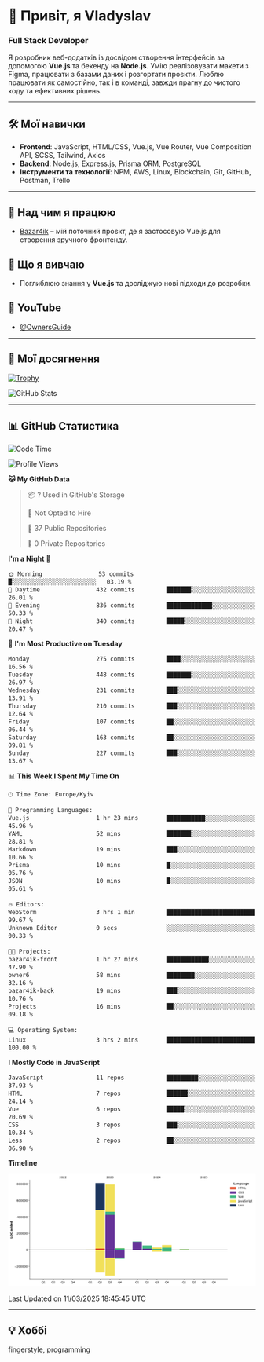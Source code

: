 # 👋 Привіт, я Vladyslav  
### Full Stack Developer  

Я розробник веб-додатків із досвідом створення інтерфейсів за допомогою **Vue.js** та бекенду на **Node.js**. Умію реалізовувати макети з Figma, працювати з базами даних і розгортати проєкти. Люблю працювати як самостійно, так і в команді, завжди прагну до чистого коду та ефективних рішень.

---

## 🛠 Мої навички  
- **Frontend**: JavaScript, HTML/CSS, Vue.js, Vue Router, Vue Composition API, SCSS, Tailwind, Axios  
- **Backend**: Node.js, Express.js, Prisma ORM, PostgreSQL  
- **Інструменти та технології**: NPM, AWS, Linux, Blockchain, Git, GitHub, Postman, Trello  

---

## 🔭 Над чим я працюю  
- [Bazar4ik](https://github.com/owner6/bazar4ik-front) – мій поточний проєкт, де я застосовую Vue.js для створення зручного фронтенду.

## 🌱 Що я вивчаю  
- Поглиблюю знання у **Vue.js** та досліджую нові підходи до розробки.

## 🎥 YouTube  
- [@OwnersGuide](https://www.youtube.com/@OwnersGuide-)
  
---

## 🌟 Мої досягнення  
[![Trophy](https://github-profile-trophy.vercel.app/?username=owner6&theme=default)](https://github.com/ryo-ma/github-profile-trophy)

<div align="left">
  <img src="https://github-readme-stats.vercel.app/api?username=owner6&show_icons=true&theme=default" alt="GitHub Stats"/>
</div>

---

## 📊 GitHub Статистика  
<!--START_SECTION:waka-->
![Code Time](http://img.shields.io/badge/Code%20Time-39%20hrs%2026%20mins-blue)

![Profile Views](http://img.shields.io/badge/Profile%20Views-0-blue)

**🐱 My GitHub Data** 

> 📦 ? Used in GitHub's Storage 
 > 
> 🚫 Not Opted to Hire
 > 
> 📜 37 Public Repositories 
 > 
> 🔑 0 Private Repositories 
 > 
**I'm a Night 🦉** 

```text
🌞 Morning                53 commits          █░░░░░░░░░░░░░░░░░░░░░░░░   03.19 % 
🌆 Daytime                432 commits         ███████░░░░░░░░░░░░░░░░░░   26.01 % 
🌃 Evening                836 commits         █████████████░░░░░░░░░░░░   50.33 % 
🌙 Night                  340 commits         █████░░░░░░░░░░░░░░░░░░░░   20.47 % 
```
📅 **I'm Most Productive on Tuesday** 

```text
Monday                   275 commits         ████░░░░░░░░░░░░░░░░░░░░░   16.56 % 
Tuesday                  448 commits         ███████░░░░░░░░░░░░░░░░░░   26.97 % 
Wednesday                231 commits         ███░░░░░░░░░░░░░░░░░░░░░░   13.91 % 
Thursday                 210 commits         ███░░░░░░░░░░░░░░░░░░░░░░   12.64 % 
Friday                   107 commits         ██░░░░░░░░░░░░░░░░░░░░░░░   06.44 % 
Saturday                 163 commits         ██░░░░░░░░░░░░░░░░░░░░░░░   09.81 % 
Sunday                   227 commits         ███░░░░░░░░░░░░░░░░░░░░░░   13.67 % 
```


📊 **This Week I Spent My Time On** 

```text
🕑︎ Time Zone: Europe/Kyiv

💬 Programming Languages: 
Vue.js                   1 hr 23 mins        ███████████░░░░░░░░░░░░░░   45.96 % 
YAML                     52 mins             ███████░░░░░░░░░░░░░░░░░░   28.81 % 
Markdown                 19 mins             ███░░░░░░░░░░░░░░░░░░░░░░   10.66 % 
Prisma                   10 mins             █░░░░░░░░░░░░░░░░░░░░░░░░   05.76 % 
JSON                     10 mins             █░░░░░░░░░░░░░░░░░░░░░░░░   05.61 % 

🔥 Editors: 
WebStorm                 3 hrs 1 min         █████████████████████████   99.67 % 
Unknown Editor           0 secs              ░░░░░░░░░░░░░░░░░░░░░░░░░   00.33 % 

🐱‍💻 Projects: 
bazar4ik-front           1 hr 27 mins        ████████████░░░░░░░░░░░░░   47.90 % 
owner6                   58 mins             ████████░░░░░░░░░░░░░░░░░   32.16 % 
bazar4ik-back            19 mins             ███░░░░░░░░░░░░░░░░░░░░░░   10.76 % 
Projects                 16 mins             ██░░░░░░░░░░░░░░░░░░░░░░░   09.18 % 

💻 Operating System: 
Linux                    3 hrs 2 mins        █████████████████████████   100.00 % 
```

**I Mostly Code in JavaScript** 

```text
JavaScript               11 repos            █████████░░░░░░░░░░░░░░░░   37.93 % 
HTML                     7 repos             ██████░░░░░░░░░░░░░░░░░░░   24.14 % 
Vue                      6 repos             █████░░░░░░░░░░░░░░░░░░░░   20.69 % 
CSS                      3 repos             ███░░░░░░░░░░░░░░░░░░░░░░   10.34 % 
Less                     2 repos             ██░░░░░░░░░░░░░░░░░░░░░░░   06.90 % 
```



**Timeline**

![Lines of Code chart](https://raw.githubusercontent.com/owner6/owner6/main/assets/bar_graph.png)


 Last Updated on 11/03/2025 18:45:45 UTC
<!--END_SECTION:waka-->




---

## 💡 Хоббі  
fingerstyle, programming  
